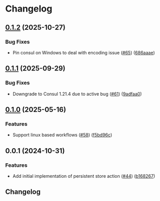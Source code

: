 # Changelog

## [0.1.2](https://github.com/launchdarkly/gh-actions/compare/persistent-stores-v0.1.1...persistent-stores-v0.1.2) (2025-10-27)


### Bug Fixes

* Pin consul on Windows to deal with encoding issue ([#65](https://github.com/launchdarkly/gh-actions/issues/65)) ([686aaae](https://github.com/launchdarkly/gh-actions/commit/686aaae348730f1d8ab73dcc74569b54520c3c77))

## [0.1.1](https://github.com/launchdarkly/gh-actions/compare/persistent-stores-v0.1.0...persistent-stores-v0.1.1) (2025-09-29)


### Bug Fixes

* Downgrade to Consul 1.21.4 due to active bug ([#61](https://github.com/launchdarkly/gh-actions/issues/61)) ([9adfaa0](https://github.com/launchdarkly/gh-actions/commit/9adfaa04f4efcffcf809e48e2f2faf4d3367c88d))

## [0.1.0](https://github.com/launchdarkly/gh-actions/compare/persistent-stores-v0.0.1...persistent-stores-v0.1.0) (2025-05-16)


### Features

* Support linux based workflows ([#58](https://github.com/launchdarkly/gh-actions/issues/58)) ([f5bd96c](https://github.com/launchdarkly/gh-actions/commit/f5bd96c3f1dd08610404e8355307a32f9850eb5b))

## 0.0.1 (2024-10-31)


### Features

* Add initial implementation of persistent store action ([#44](https://github.com/launchdarkly/gh-actions/issues/44)) ([b168267](https://github.com/launchdarkly/gh-actions/commit/b168267410dd598d9b51abaf7a71e46a98d3a92e))

## Changelog

